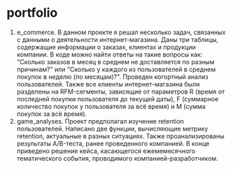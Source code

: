 # portfolio
1. e_commerce. В данном проекте я решал несколько задач, связанных с данными о деятельности интернет-магазина. Даны три таблицы, содержащие информации о заказах, клиентах и продукции компании. В коде можно найти ответы на такие вопросы как: "Сколько заказов в месяц в среднем не доставляется по разным причинам?" или "Сколько у каждого из пользователей в среднем покупок в неделю (по месяцам)?". Проведен когортный анализ пользователей. Также все клиенты интернет-магазина были разделены на RFM-сегменты, зависящие от параметров R (время от последней покупки пользователя до текущей даты), F (суммарное количество покупок у пользователя за всё время) и M (сумма покупок за всё время).
2. game_analyses. Проект предполагал изучение retention пользователей. Написано две функции, вычисляющие метрику retention, актуальные в разных ситуациях. Также проанализированы результаты А/B-теста, ранее проведенного компанией. В конце приведено решение кейса, касающегося ежемемесячного тематического события, проводимого компанией-разработчиком.
